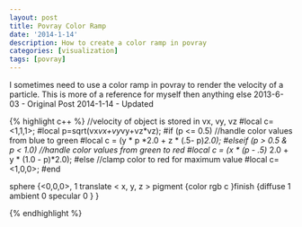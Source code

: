 ```yaml
---
layout: post
title: Povray Color Ramp
date: '2014-1-14'
description: How to create a color ramp in povray
categories: [visualization]
tags: [povray]
---
```


I sometimes need to use a color ramp in povray to render the velocity of a particle. This is more of a reference for myself then anything else
2013-6-03 - Original Post
2014-1-14 - Updated

 
{% highlight c++ %}
//velocity of object is stored in vx, vy, vz
#local c=<1,1,1>;
#local p=sqrt(vx*vx+vy*vy+vz*vz);
#if (p <= 0.5)
	//handle color values from blue to green
	#local c = (y * p *2.0  + z * (.5- p)*2.0);
#elseif (p > 0.5 & p < 1.0)
	//handle color values from green to red
	#local c = (x * (p - .5)* 2.0 + y * (1.0 - p)*2.0);
#else
	//clamp color to red for maximum value
	#local c=<1,0,0>;
#end

sphere {<0,0,0>, 1 translate < x, y, z >  pigment {color rgb c }finish {diffuse 1 ambient 0 specular 0 } }

{% endhighlight %}